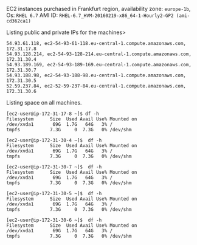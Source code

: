 EC2 instances purchased in Frankfurt region, availability zone: `europe-1b`, Os: `RHEL 6.7` AMI ID: `RHEL-6.7_HVM-20160219-x86_64-1-Hourly2-GP2 (ami-cd362ca1)`

Listing public and private IPs for the machines>

```
54.93.61.118, ec2-54-93-61-118.eu-central-1.compute.amazonaws.com, 172.31.17.8
54.93.128.214, ec2-54-93-128-214.eu-central-1.compute.amazonaws.com, 172.31.30.4
54.93.189.169, ec2-54-93-189-169.eu-central-1.compute.amazonaws.com, 172.31.30.7
54.93.188.98, ec2-54-93-188-98.eu-central-1.compute.amazonaws.com, 172.31.30.5
52.59.237.84, ec2-52-59-237-84.eu-central-1.compute.amazonaws.com, 172.31.30.6
```


Listing space on all machines.
```
[ec2-user@ip-172-31-17-8 ~]$ df -h
Filesystem      Size  Used Avail Use% Mounted on
/dev/xvda1       69G  1.7G   64G   3% /
tmpfs           7.3G     0  7.3G   0% /dev/shm

[ec2-user@ip-172-31-30-4 ~]$  df -h
Filesystem      Size  Used Avail Use% Mounted on
/dev/xvda1       69G  1.7G   64G   3% /
tmpfs           7.3G     0  7.3G   0% /dev/shm

[ec2-user@ip-172-31-30-7 ~]$  df -h
Filesystem      Size  Used Avail Use% Mounted on
/dev/xvda1       69G  1.7G   64G   3% /
tmpfs           7.3G     0  7.3G   0% /dev/shm

[ec2-user@ip-172-31-30-5 ~]$  df -h
Filesystem      Size  Used Avail Use% Mounted on
/dev/xvda1       69G  1.7G   64G   3% /
tmpfs           7.3G     0  7.3G   0% /dev/shm

[ec2-user@ip-172-31-30-6 ~]$  df -h
Filesystem      Size  Used Avail Use% Mounted on
/dev/xvda1       69G  1.7G   64G   3% /
tmpfs           7.3G     0  7.3G   0% /dev/shm

```


